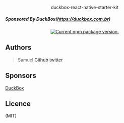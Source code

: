 <p align="center">
duckbox-react-native-starter-kit
</p>

##### Sponsored By DuckBox(https://duckbox.com.br) 


<p align="center">
  <a href="https://www.npmjs.org/package/react-native">
    <img src="https://badge.fury.io/js/react-native.svg" alt="Current npm package version." />
  </a>
</p>

## Authors

>Samuel
[Github](https://github.com/samupp2758)
[twitter](https://twitter.com/samupp2758)

## Sponsors 

[DuckBox](https://duckbox.com.br) 

## Licence

(MIT)